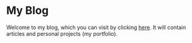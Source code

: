 # My Blog
Welcome to my blog, which you can visit by clicking [here](kukuquack.github.io/home). It will contain articles and personal projects (my portfolio).
